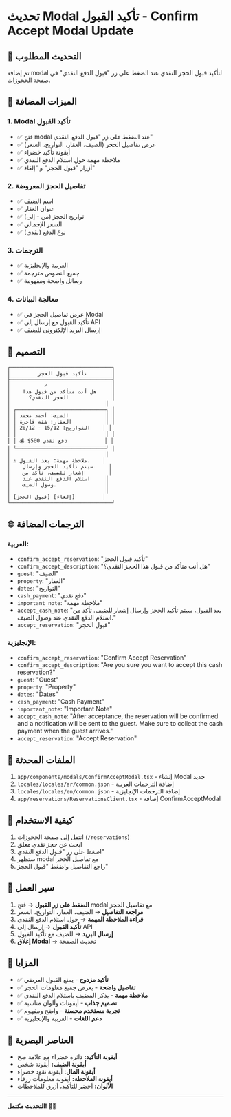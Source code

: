 # تحديث Modal تأكيد القبول - Confirm Accept Modal Update

## 🎯 التحديث المطلوب

تم إضافة modal لتأكيد قبول الحجز النقدي عند الضغط على زر "قبول الدفع النقدي" في صفحة الحجوزات.

## 🔧 الميزات المضافة

### 1. Modal تأكيد القبول
- ✅ فتح modal عند الضغط على زر "قبول الدفع النقدي"
- ✅ عرض تفاصيل الحجز (الضيف، العقار، التواريخ، السعر)
- ✅ أيقونة تأكيد خضراء
- ✅ ملاحظة مهمة حول استلام الدفع النقدي
- ✅ أزرار "قبول الحجز" و "إلغاء"

### 2. تفاصيل الحجز المعروضة
- ✅ اسم الضيف
- ✅ عنوان العقار
- ✅ تواريخ الحجز (من - إلى)
- ✅ السعر الإجمالي
- ✅ نوع الدفع (نقدي)

### 3. الترجمات
- ✅ العربية والإنجليزية
- ✅ جميع النصوص مترجمة
- ✅ رسائل واضحة ومفهومة

### 4. معالجة البيانات
- ✅ عرض تفاصيل الحجز في Modal
- ✅ تأكيد القبول مع إرسال إلى API
- ✅ إرسال البريد الإلكتروني للضيف

## 🎨 التصميم

```
┌─────────────────────────────────┐
│         تأكيد قبول الحجز        │
├─────────────────────────────────┤
│           ✓                     │
│    هل أنت متأكد من قبول هذا     │
│      الحجز النقدي؟              │
│                               │
│ ┌─────────────────────────────┐ │
│ │ الضيف: أحمد محمد            │ │
│ │ العقار: شقة فاخرة           │ │
│ │ التواريخ: 15/12 - 20/12    │ │
│ │                             │ │
│ │ 💰 $500 دفع نقدي            │ │
│ └─────────────────────────────┘ │
│                               │
│ ⚠️ ملاحظة مهمة: بعد القبول،    │
│    سيتم تأكيد الحجز وإرسال     │
│    إشعار للضيف. تأكد من        │
│    استلام الدفع النقدي عند     │
│    وصول الضيف.                │
│                               │
│ [قبول الحجز] [إلغاء]         │
└─────────────────────────────────┘
```

## 🌐 الترجمات المضافة

### العربية:
- `confirm_accept_reservation`: "تأكيد قبول الحجز"
- `confirm_accept_description`: "هل أنت متأكد من قبول هذا الحجز النقدي؟"
- `guest`: "الضيف"
- `property`: "العقار"
- `dates`: "التواريخ"
- `cash_payment`: "دفع نقدي"
- `important_note`: "ملاحظة مهمة"
- `accept_cash_note`: "بعد القبول، سيتم تأكيد الحجز وإرسال إشعار للضيف. تأكد من استلام الدفع النقدي عند وصول الضيف."
- `accept_reservation`: "قبول الحجز"

### الإنجليزية:
- `confirm_accept_reservation`: "Confirm Accept Reservation"
- `confirm_accept_description`: "Are you sure you want to accept this cash reservation?"
- `guest`: "Guest"
- `property`: "Property"
- `dates`: "Dates"
- `cash_payment`: "Cash Payment"
- `important_note`: "Important Note"
- `accept_cash_note`: "After acceptance, the reservation will be confirmed and a notification will be sent to the guest. Make sure to collect the cash payment when the guest arrives."
- `accept_reservation`: "Accept Reservation"

## 🔧 الملفات المحدثة

1. `app/components/modals/ConfirmAcceptModal.tsx` - إنشاء Modal جديد
2. `locales/locales/ar/common.json` - إضافة الترجمات العربية
3. `locales/locales/en/common.json` - إضافة الترجمات الإنجليزية
4. `app/reservations/ReservationsClient.tsx` - إضافة ConfirmAcceptModal

## 📱 كيفية الاستخدام

1. انتقل إلى صفحة الحجوزات (`/reservations`)
2. ابحث عن حجز نقدي معلق
3. اضغط على زر "قبول الدفع النقدي"
4. ستظهر modal مع تفاصيل الحجز
5. راجع التفاصيل واضغط "قبول الحجز"

## 🔄 سير العمل

1. **الضغط على زر القبول** → فتح modal مع تفاصيل الحجز
2. **مراجعة التفاصيل** → الضيف، العقار، التواريخ، السعر
3. **قراءة الملاحظة المهمة** → حول استلام الدفع النقدي
4. **تأكيد القبول** → إرسال إلى API
5. **إرسال البريد** → للضيف مع تأكيد القبول
6. **إغلاق Modal** → تحديث الصفحة

## 🎯 المزايا

- ✅ **تأكيد مزدوج** - يمنع القبول العرضي
- ✅ **تفاصيل واضحة** - يعرض جميع معلومات الحجز
- ✅ **ملاحظة مهمة** - يذكر المضيف باستلام الدفع النقدي
- ✅ **تصميم جذاب** - أيقونات وألوان مناسبة
- ✅ **تجربة مستخدم محسنة** - واضح ومفهوم
- ✅ **دعم اللغات** - العربية والإنجليزية

## 🎨 العناصر البصرية

- **أيقونة التأكيد:** دائرة خضراء مع علامة صح
- **أيقونة الضيف:** أيقونة شخص
- **أيقونة المال:** أيقونة نقود خضراء
- **أيقونة الملاحظة:** أيقونة معلومات زرقاء
- **الألوان:** أخضر للتأكيد، أزرق للملاحظات

---

**التحديث مكتمل! 🚀✨**
